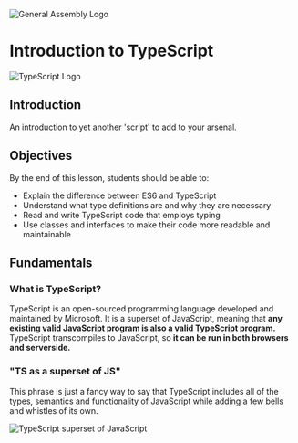 ![General Assembly Logo](http://i.imgur.com/ke8USTq.png)

# Introduction to TypeScript

![TypeScript Logo](https://cdn-images-1.medium.com/max/622/1*grk7btEn0OJEQRKgG2Qs2A.png)

## Introduction

An introduction to yet another 'script' to add to your arsenal.

## Objectives

By the end of this lesson, students should be able to:

- Explain the difference between ES6 and TypeScript
- Understand what type definitions are and why they are necessary
- Read and write TypeScript code that employs typing
- Use classes and interfaces to make their code more readable and maintainable

## Fundamentals

### What is TypeScript?

TypeScript is an open-sourced programming language developed and maintained by Microsoft. It is a superset of JavaScript, meaning that **any existing valid JavaScript program is also a valid TypeScript program.** TypeScript transcompiles to JavaScript, so **it can be run in both browsers and serverside.**

### "TS as a superset of JS"

This phrase is just a fancy way to say that TypeScript includes all of the types, semantics and functionality of JavaScript while adding a few bells and whistles of its own.

![TypeScript superset of JavaScript](https://cdn-images-1.medium.com/max/609/1*8lKzkDJVWuVbqumysxMRYw.png)



